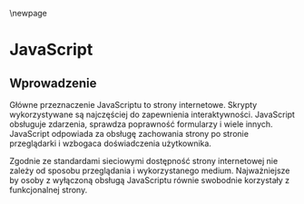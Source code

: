 \newpage

# JavaScript

## Wprowadzenie

Główne przeznaczenie JavaScriptu to strony internetowe. Skrypty wykorzystywane są najczęściej do zapewnienia interaktywności. JavaScript obsługuje zdarzenia, sprawdza poprawność formularzy i wiele innych. JavaScript odpowiada za obsługę zachowania strony po stronie przeglądarki i wzbogaca doświadczenia użytkownika.

Zgodnie ze standardami sieciowymi dostępność strony internetowej nie zależy od sposobu przeglądania i wykorzystanego medium. Najważniejsze by osoby z wyłączoną obsługą JavaScriptu równie swobodnie korzystały z funkcjonalnej strony.
